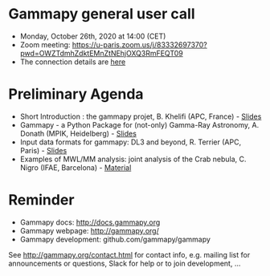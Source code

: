 # Gammapy general user call

* Monday, October 26th, 2020 at 14:00 (CET)
* Zoom meeting: https://u-paris.zoom.us/j/83332697370?pwd=OWZTdmhZdktEMnZtNEhjOXQ3RmFEQT09 
* The connection details are [here](ConnectionDetails.txt)

# Preliminary Agenda

* Short Introduction : the gammapy projet, B. Khelifi (APC, France) - [Slides]()
* Gammapy - a Python Package for (not-only) Gamma-Ray Astronomy, A. Donath (MPIK, Heidelberg) - [Slides]()
* Input data formats for gammapy: DL3 and beyond, R. Terrier (APC, Paris) - [Slides]()
* Examples of MWL/MM analysis: joint analysis of the Crab nebula, C. Nigro (IFAE, Barcelona) - [Material](https://github.com/gammapy/gammapy-meetings/blob/master/user-meetings/2020/2020-10-26/joint_crab/README.md)

# Reminder

* Gammapy docs: http://docs.gammapy.org
* Gammapy webpage: http://gammapy.org/
* Gammapy development: github.com/gammapy/gammapy

See http://gammapy.org/contact.html for contact info, e.g. mailing list
for announcements or questions, Slack for help or to join development, ...
